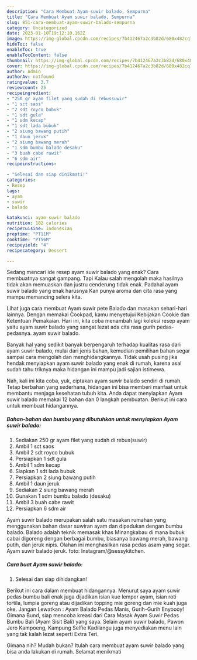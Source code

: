```yaml
---
description: "Cara Membuat Ayam suwir balado, Sempurna"
title: "Cara Membuat Ayam suwir balado, Sempurna"
slug: 851-cara-membuat-ayam-suwir-balado-sempurna
category: Uncategorized
date: 2023-01-10T19:12:10.162Z
image: https://img-global.cpcdn.com/recipes/7b412467a2c3b82d/680x482cq70/ayam-suwir-balado-foto-resep-utama.jpg
hideToc: false
enableToc: true
enableTocContent: false
thumbnail: https://img-global.cpcdn.com/recipes/7b412467a2c3b82d/680x482cq70/ayam-suwir-balado-foto-resep-utama.jpg
cover: https://img-global.cpcdn.com/recipes/7b412467a2c3b82d/680x482cq70/ayam-suwir-balado-foto-resep-utama.jpg
author: Admin
authorAv: notfound
ratingvalue: 3.7
reviewcount: 25
recipeingredient:
- "250 gr ayam filet yang sudah di rebussuwir"
- "1 sct saos"
- "2 sdt royco bubuk"
- "1 sdt gula"
- "1 sdm kecap"
- "1 sdt lada bubuk"
- "2 siung bawang putih"
- "1 daun jeruk"
- "2 siung bawang merah"
- "1 sdm bumbu balado desaku"
- "3 buah cabe rawit"
- "6 sdm air"
recipeinstructions:

- "Selesai dan siap dinikmati!"
categories:
- Resep
tags:
- ayam
- suwir
- balado

katakunci: ayam suwir balado 
nutrition: 182 calories
recipecuisine: Indonesian
preptime: "PT11M"
cooktime: "PT56M"
recipeyield: "4"
recipecategory: Dessert

---
```



Sedang mencari ide resep ayam suwir balado yang enak? Cara membuatnya sangat gampang. Tapi Kalau salah mengolah maka hasilnya tidak akan memuaskan dan justru cenderung tidak enak. Padahal ayam suwir balado yang enak harusnya Kan punya aroma dan cita rasa yang mampu memancing selera kita.


Lihat juga cara membuat Ayam suwir pete Balado dan masakan sehari-hari lainnya. Dengan memakai Cookpad, kamu menyetujui Kebijakan Cookie dan Ketentuan Pemakaian. Hari ini, kita coba menambah lagi koleksi resep ayam yaitu ayam suwir balado yang sangat lezat ada cita rasa gurih pedas-pedasnya. ayam suwir balado.

Banyak hal yang sedikit banyak berpengaruh terhadap kualitas rasa dari ayam suwir balado, mulai dari jenis bahan, kemudian pemilihan bahan segar sampai cara mengolah dan menghidangkannya. Tidak usah pusing jika hendak menyiapkan ayam suwir balado yang enak di rumah, karena asal sudah tahu triknya maka hidangan ini mampu jadi sajian istimewa.


Nah, kali ini kita coba, yuk, ciptakan ayam suwir balado sendiri di rumah. Tetap berbahan yang sederhana, hidangan ini bisa memberi manfaat untuk membantu menjaga kesehatan tubuh kita. Anda dapat menyiapkan Ayam suwir balado memakai 12 bahan dan 0 langkah pembuatan. Berikut ini cara untuk membuat hidangannya.

<!--inarticleads1-->

##### Bahan-bahan dan bumbu yang dibutuhkan untuk menyiapkan Ayam suwir balado:

1. Sediakan 250 gr ayam filet yang sudah di rebus(suwir)
1. Ambil 1 sct saos
1. Ambil 2 sdt royco bubuk
1. Persiapkan 1 sdt gula
1. Ambil 1 sdm kecap
1. Siapkan 1 sdt lada bubuk
1. Persiapkan 2 siung bawang putih
1. Ambil 1 daun jeruk
1. Sediakan 2 siung bawang merah
1. Gunakan 1 sdm bumbu balado (desaku)
1. Ambil 3 buah cabe rawit
1. Persiapkan 6 sdm air


Ayam suwir balado merupakan salah satu masakan rumahan yang menggunakan bahan dasar suwiran ayam dan dipadukan dengan bumbu balado. Balado adalah teknik memasak khas Minangkabau di mana bubuk cabai digoreng dengan berbagai bumbu, biasanya bawang merah, bawang putih, dan jeruk nipis. Olahan ini menghasilkan rasa pedas asam yang segar. Ayam suwir balado jeruk. foto: Instagram/@sessykitchen. 

<!--inarticleads2-->

##### Cara buat Ayam suwir balado:


1. Selesai dan siap dihidangkan!

Berikut ini cara dalam membuat hidangannya. Menurut saya ayam suwir pedas bumbu bali enak juga dijadikan isian kue lemper ayam, isian roti tortila, lumpia goreng atau dijadikan topping mie goreng dan mie kuah juga oke. Jangan Lewatkan : Ayam Balado Pedas Manis, Gurih-Gurih Enyoooy! Gimana Bund, siap mencoba kreasi dari Cara Masak Ayam Suwir Pedas Bumbu Bali (Ayam Sisit Bali) yang saya. Selain ayam suwir balado, Pawon Jero Kampoeng, Kampung Selfie Kadilangu juga menyediakan menu lain yang tak kalah lezat seperti Extra Teri. 

Gimana nih? Mudah bukan? Itulah cara membuat ayam suwir balado yang bisa anda lakukan di rumah. Selamat menikmati
